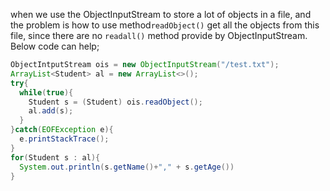 when we use the ObjectInputStream to store a lot of objects in a file, and the problem is how to use method`readObject()` get all the objects from this file, since there are no `readall()` method provide by ObjectInputStream. Below code can help;
```java
ObjectIntputStream ois = new ObjectInputStream("/test.txt");
ArrayList<Student> al = new ArrayList<>();
try{
  while(true){
    Student s = (Student) ois.readObject(); 
    al.add(s);
  }
}catch(EOFException e){
  e.printStackTrace();
}
for(Student s : al){
  System.out.println(s.getName()+"," + s.getAge())
}

```
